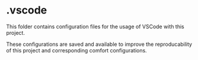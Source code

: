 # .vscode

This folder contains configuration files for the usage of VSCode with this project.

These configurations are saved and available to improve the reproducability of this project and corresponding comfort configurations.
